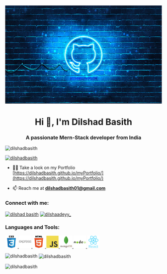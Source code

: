 ![](https://github.com/dilshadbasith/dilshadbasith/blob/main/banner.jpg)
<h1 align="center">Hi 👋, I'm Dilshad Basith</h1>
<h3 align="center">A passionate Mern-Stack developer from India</h3>


<p align="left"> <img src="https://komarev.com/ghpvc/?username=dilshadbasith&label=Profile%20views&color=0e75b6&style=flat" alt="dilshadbasith" /> </p>

<p align="left"> <a href="https://github.com/ryo-ma/github-profile-trophy"><img src="https://github-profile-trophy.vercel.app/?username=dilshadbasith" alt="dilshadbasith" /></a> </p>

- 👨‍💻 Take a look on my Portfolio [https://dilshadbasith.github.io/myPortfolio/](https://dilshadbasith.github.io/myPortfolio/)

- 📫 Reach me at **dilshadbasith01@gmail.com**

<h3 align="left">Connect with me:</h3>
<p align="left">
<a href="https://www.linkedin.com/in/dilshad-basith-27a25b227/" target="blank"><img align="center" src="https://raw.githubusercontent.com/rahuldkjain/github-profile-readme-generator/master/src/images/icons/Social/linked-in-alt.svg" alt="dilshad basith" height="30" width="40" /></a>
<a href="https://instagram.com/dilshaadeyy_" target="blank"><img align="center" src="https://raw.githubusercontent.com/rahuldkjain/github-profile-readme-generator/master/src/images/icons/Social/instagram.svg" alt="dilshaadeyy_" height="30" width="40" /></a>
</p>

<h3 align="left">Languages and Tools:</h3>
<p align="left"> <a href="https://www.w3schools.com/css/" target="_blank" rel="noreferrer"> <img src="https://raw.githubusercontent.com/devicons/devicon/master/icons/css3/css3-original-wordmark.svg" alt="css3" width="40" height="40"/> </a> <a href="https://expressjs.com" target="_blank" rel="noreferrer"> <img src="https://raw.githubusercontent.com/devicons/devicon/master/icons/express/express-original-wordmark.svg" alt="express" width="40" height="40"/> </a> <a href="https://www.w3.org/html/" target="_blank" rel="noreferrer"> <img src="https://raw.githubusercontent.com/devicons/devicon/master/icons/html5/html5-original-wordmark.svg" alt="html5" width="40" height="40"/> </a> <a href="https://developer.mozilla.org/en-US/docs/Web/JavaScript" target="_blank" rel="noreferrer"> <img src="https://raw.githubusercontent.com/devicons/devicon/master/icons/javascript/javascript-original.svg" alt="javascript" width="40" height="40"/> </a> <a href="https://www.mongodb.com/" target="_blank" rel="noreferrer"> <img src="https://raw.githubusercontent.com/devicons/devicon/master/icons/mongodb/mongodb-original-wordmark.svg" alt="mongodb" width="40" height="40"/> </a> <a href="https://nodejs.org" target="_blank" rel="noreferrer"> <img src="https://raw.githubusercontent.com/devicons/devicon/master/icons/nodejs/nodejs-original-wordmark.svg" alt="nodejs" width="40" height="40"/> </a> <a href="https://reactjs.org/" target="_blank" rel="noreferrer"> <img src="https://raw.githubusercontent.com/devicons/devicon/master/icons/react/react-original-wordmark.svg" alt="react" width="40" height="40"/> </a> </p>

<p><img align="left" src="https://github-readme-stats.vercel.app/api/top-langs?username=dilshadbasith&show_icons=true&locale=en&layout=compact" alt="dilshadbasith" /></p>

<p>&nbsp;<img align="center" src="https://github-readme-stats.vercel.app/api?username=dilshadbasith&show_icons=true&locale=en" alt="dilshadbasith" /></p>

<p><img align="center" src="https://github-readme-streak-stats.herokuapp.com/?user=dilshadbasith&" alt="dilshadbasith" /></p>
